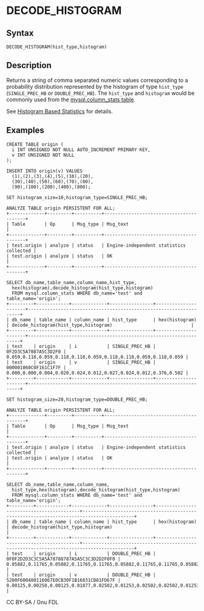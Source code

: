 # DECODE\_HISTOGRAM

## Syntax

```
DECODE_HISTOGRAM(hist_type,histogram)
```

## Description

Returns a string of comma separated numeric values corresponding to a probability distribution represented by the histogram of type `hist_type` (`SINGLE_PREC_HB` or `DOUBLE_PREC_HB`). The `hist_type` and `histogram` would be commonly used from the [mysql.column\_stats table](../../../sql-statements/administrative-sql-statements/system-tables/the-mysql-database-tables/mysql-column_stats-table.md).

See [Histogram Based Statistics](../../../../ha-and-performance/optimization-and-tuning/query-optimizations/statistics-for-optimizing-queries/histogram-based-statistics.md) for details.

## Examples

```
CREATE TABLE origin (
  i INT UNSIGNED NOT NULL AUTO_INCREMENT PRIMARY KEY,
  v INT UNSIGNED NOT NULL
);

INSERT INTO origin(v) VALUES 
  (1),(2),(3),(4),(5),(10),(20),
  (30),(40),(50),(60),(70),(80),
  (90),(100),(200),(400),(800);

SET histogram_size=10,histogram_type=SINGLE_PREC_HB;

ANALYZE TABLE origin PERSISTENT FOR ALL;
+-------------+---------+----------+-----------------------------------------+
| Table       | Op      | Msg_type | Msg_text                                |
+-------------+---------+----------+-----------------------------------------+
| test.origin | analyze | status   | Engine-independent statistics collected |
| test.origin | analyze | status   | OK                                      |
+-------------+---------+----------+-----------------------------------------+

SELECT db_name,table_name,column_name,hist_type,
  hex(histogram),decode_histogram(hist_type,histogram) 
  FROM mysql.column_stats WHERE db_name='test' and table_name='origin';
+---------+------------+-------------+----------------+----------------------+-------------------------------------------------------------------+
| db_name | table_name | column_name | hist_type      | hex(histogram)       | decode_histogram(hist_type,histogram)                             |
+---------+------------+-------------+----------------+----------------------+-------------------------------------------------------------------+
| test    | origin     | i           | SINGLE_PREC_HB | 0F2D3C5A7887A5C3D2F0 | 0.059,0.118,0.059,0.118,0.118,0.059,0.118,0.118,0.059,0.118,0.059 |
| test    | origin     | v           | SINGLE_PREC_HB | 000001060C0F161C1F7F | 0.000,0.000,0.004,0.020,0.024,0.012,0.027,0.024,0.012,0.376,0.502 |
+---------+------------+-------------+----------------+----------------------+-------------------------------------------------------------------+

SET histogram_size=20,histogram_type=DOUBLE_PREC_HB;

ANALYZE TABLE origin PERSISTENT FOR ALL;
+-------------+---------+----------+-----------------------------------------+
| Table       | Op      | Msg_type | Msg_text                                |
+-------------+---------+----------+-----------------------------------------+
| test.origin | analyze | status   | Engine-independent statistics collected |
| test.origin | analyze | status   | OK                                      |
+-------------+---------+----------+-----------------------------------------+

SELECT db_name,table_name,column_name,
  hist_type,hex(histogram),decode_histogram(hist_type,histogram) 
  FROM mysql.column_stats WHERE db_name='test' and table_name='origin';
+---------+------------+-------------+----------------+------------------------------------------+-----------------------------------------------------------------------------------------+
| db_name | table_name | column_name | hist_type      | hex(histogram)                           | decode_histogram(hist_type,histogram)                                                   |
+---------+------------+-------------+----------------+------------------------------------------+-----------------------------------------------------------------------------------------+
| test    | origin     | i           | DOUBLE_PREC_HB | 0F0F2D2D3C3C5A5A78788787A5A5C3C3D2D2F0F0 | 0.05882,0.11765,0.05882,0.11765,0.11765,0.05882,0.11765,0.11765,0.05882,0.11765,0.05882 |
| test    | origin     | v           | DOUBLE_PREC_HB | 5200F600480116067E0CB30F1B16831CB81FD67F | 0.00125,0.00250,0.00125,0.01877,0.02502,0.01253,0.02502,0.02502,0.01253,0.37546,0.50063 |
```

CC BY-SA / Gnu FDL
